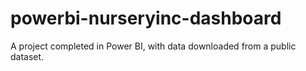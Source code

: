 # powerbi-nurseryinc-dashboard
A project completed in Power BI, with data downloaded from a public dataset.

